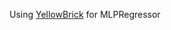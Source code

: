 Using [YellowBrick](https://www.scikit-yb.org/en/latest/api/regressor/index.html) for MLPRegressor 
